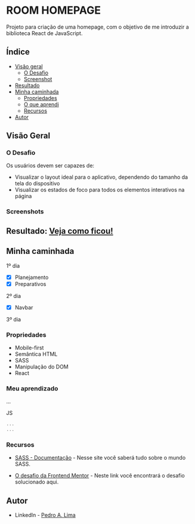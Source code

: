 # ROOM HOMEPAGE

Projeto para criação de uma homepage, com o objetivo de me introduzir a biblioteca React de JavaScript.

## Índice

- [Visão geral](#visao-geral)
  - [O Desafio](#o-desafio)
  - [Screenshot](#screenshot)
- [Resultado](#resultado)
- [Minha caminhada](#minha-caminhada)
  - [Propriedades](#propriedades)
  - [O que aprendi](#o-que-aprendi)
  - [Recursos](#recursos)
- [Autor](#autor)

## Visão Geral

### O Desafio

Os usuários devem ser capazes de:

- Visualizar o layout ideal para o aplicativo, dependendo do tamanho da tela do dispositivo
- Visualizar os estados de foco para todos os elementos interativos na página
<!-- - Navegar entre seções -->

### Screenshots

<html>
  <!-- <h4>Layout mobile</h4>
  <img src="./assets/image/mobile.png" width="300px">
  <h4>Layout desktop </h4>
  <img src="./assets/image/desktop.png" width="920px"> 
  -->
</html>

## Resultado: [Veja como ficou!](https://room-homepage-nine-delta.vercel.app/)

## Minha caminhada

1º dia

- [x] Planejamento
- [x] Preparativos

2º dia

- [x] Navbar

3º dia

<!-- - [x] Desktop layout

4º dia

- [x] Desktop layout
- [x] Estados de foco

5º dia

- [x] Feature de resposta

6º dia

- [x] Feature de criar comentário

7º dia

- [x] Feature de avaliação -->

### Propriedades

- Mobile-first
- Semântica HTML
- SASS
- Manipulação do DOM
- React

### Meu aprendizado

...<!-- No decorrer da primeira semana, além de reforçar os conceitos base de JavaScript, implementei módulos com a sintaxe ES6, objetos com abreviação do valor da propriedade e atribuição desestruturada, e como em qualquer conceito, é uma boa habilidade aprender a usar a documentação. -->

JS

```js
...
...
```

<!--
O exemplo acima demonstra a modulação. Ao isolar o código em arquivos separados, podemos encontrar, corrigir e depurar o código com mais facilidade, reutilizar e reciclar a lógica definida em diferentes partes da aplicação, e muitas outras vantagens.

A segunda semana foi dedicada a explorar a biblioteca externa Handlebars, que auxilia na construção da estrutura HTML, utilizando expressões que possibilitam aplicar condicionais ou até iterar sobre arrays, com o objetivo de reduzir código criando modelos de template. Abaixo vemos a forma de aplicação da ferramenta.

Outro aspecto abordado na segunda semana é a propriedade local storage, que permite o armazenamento de dados, mesmo após o usuário fechar ou recarregar a página. Utilizado para a permanência dos comentários inseridos pelo usuário. -->

### Recursos

<!-- - [HANDLEBARS - Introdução](https://handlebarsjs.com/guide/#what-is-handlebars) - Conheça uma biblioteca externa muito útil para reduzir retrabalhos.

- [JAVASCRIPT - Local Storage](https://developer.mozilla.org/en-US/docs/Web/API/Window/localStorage) - Aprenda os diversos métodos da propriedade. -->

- [SASS - Documentação](https://sass-lang.com/documentation/) - Nesse site você saberá tudo sobre o mundo SASS.

- [O desafio da Frontend Mentor](https://www.frontendmentor.io/challenges/interactive-comments-section-iG1RugEG9) - Neste link você encontrará o desafio solucionado aqui.

## Autor

- LinkedIn - [Pedro A. Lima](https://www.linkedin.com/in/pedroalima6/)
